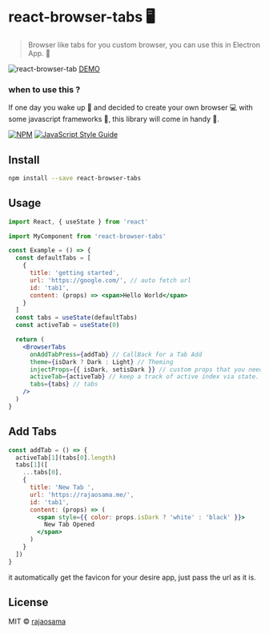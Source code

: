 # react-browser-tabs 🖥

> Browser like tabs for you custom browser, you can use this in Electron App. 🎉

![react-browser-tab](https://i.imgur.com/ZiK6XbQ.png)
[DEMO](https://react-browser-tabs.vercel.app/)

### when to use this ?

If one day you wake up 🌄 and decided to create your own browser 💻 with some javascript frameworks 🦾, this library will come in handy 🤟.

[![NPM](https://img.shields.io/npm/v/browser-tabs.svg)](https://www.npmjs.com/package/browser-tabs) [![JavaScript Style Guide](https://img.shields.io/badge/code_style-standard-brightgreen.svg)](https://standardjs.com)

## Install

```bash
npm install --save react-browser-tabs
```

## Usage

```jsx
import React, { useState } from 'react'

import MyComponent from 'react-browser-tabs'

const Example = () => {
  const defaultTabs = [
    {
      title: 'getting started',
      url: 'https://google.com/', // auto fetch url
      id: 'tab1',
      content: (props) => <span>Hello World</span>
    }
  ]
  const tabs = useState(defaultTabs)
  const activeTab = useState(0)

  return (
    <BrowserTabs
      onAddTabPress={addTab} // CallBack for a Tab Add
      theme={isDark ? Dark : Light} // Theming
      injectProps={{ isDark, setisDark }} // custom props that you needed it to be injected.
      activeTab={activeTab} // keep a track of active index via state.
      tabs={tabs} // tabs
    />
  )
}
```

## Add Tabs

```jsx
const addTab = () => {
  activeTab[1](tabs[0].length)
  tabs[1]([
    ...tabs[0],
    {
      title: 'New Tab ',
      url: 'https://rajaosama.me/',
      id: 'tab1',
      content: (props) => (
        <span style={{ color: props.isDark ? 'white' : 'black' }}>
          New Tab Opened
        </span>
      )
    }
  ])
}
```

it automatically get the favicon for your desire app, just pass the url as it is.

## License

MIT © [rajaosama](https://github.com/rajaosama)
